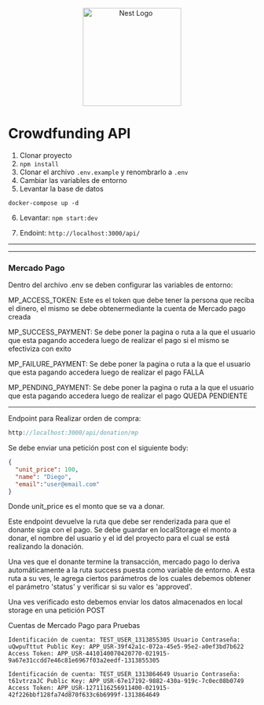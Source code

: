 <p align="center">
  <a href="http://nestjs.com/" target="blank"><img src="https://nestjs.com/img/logo-small.svg" width="200" alt="Nest Logo" /></a>
</p>


# Crowdfunding API

1. Clonar proyecto
2. ```npm install```
3. Clonar el archivo ```.env.example``` y renombrarlo a ```.env``` 
4. Cambiar las variables de entorno
5. Levantar la base de datos
```
docker-compose up -d
```
6. Levantar: ```npm start:dev``` 

7. Endoint:  ```http://localhost:3000/api/``` 


---
---
### Mercado Pago

Dentro del archivo .env se deben configurar las variables de entorno:

MP_ACCESS_TOKEN: Este es el token que debe tener la persona que reciba el dinero, el mismo se debe obtenermediante la cuenta de Mercado pago creada

MP_SUCCESS_PAYMENT: Se debe poner la pagina o ruta a la que el usuario que esta pagando accedera luego de realizar el pago si el mismo se efectiviza con exito

MP_FAILURE_PAYMENT: Se debe poner la pagina o ruta a la que el usuario que esta pagando accedera luego de realizar el pago FALLA

MP_PENDING_PAYMENT: Se debe poner la pagina o ruta a la que el usuario que esta pagando accedera luego de realizar el pago QUEDA PENDIENTE

---

Endpoint para Realizar orden de compra:

``` javascript
http://localhost:3000/api/donation/mp
```
Se debe enviar una petición post con el siguiente body:

```JSON
{ 
  "unit_price": 100,
  "name": "Diego",  
  "email":"user@email.com"
}
```
Donde unit_price es el monto que se va a donar.

Este endpoint devuelve la ruta que debe ser renderizada para que el donante siga con el pago.
Se debe guardar en localStorage el monto a donar, el nombre del usuario y el id del proyecto para el cual se está realizando la donación.

Una ves que el donante termine la transacción, mercado pago lo deriva automáticamente a la ruta success puesta como variable de entorno. A esta ruta a su ves, le agrega ciertos parámetros de los cuales debemos obtener el parámetro 'status' y verificar si su valor es 'approved'.

Una ves verificado esto debemos enviar los datos almacenados en local storage en una petición POST



Cuentas de Mercado Pago para Pruebas
```
Identificación de cuenta: TEST_USER_1313855305 Usuario Contraseña: uQwpuTttut Public Key: APP_USR-39f42a1c-072a-45e5-95e2-a0ef3bd7b622 Access Token: APP_USR-4410140070420770-021915-9a67e31ccdd7e46c81e6967f03a2eedf-1313855305

Identificación de cuenta: TEST_USER_1313864649 Usuario Contraseña: t61vtrzaJC Public Key: APP_USR-67e17192-9882-430a-919c-7c0ec08b0749 Access Token: APP_USR-1271116256911400-021915-42f226bbf128fa74d870f633c6b6999f-1313864649
```